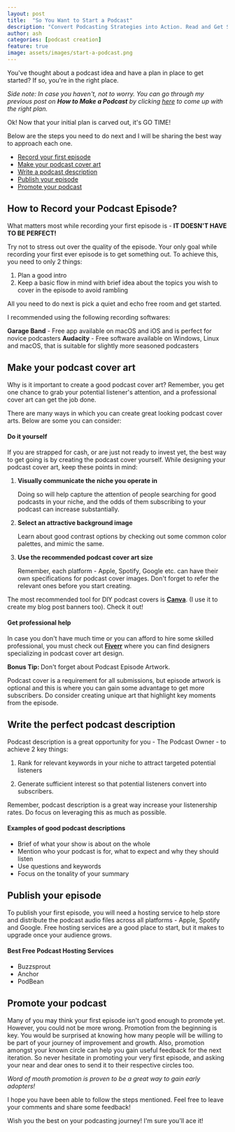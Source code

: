 ```yaml
---
layout: post
title:  "So You Want to Start a Podcast"
description: "Convert Podcasting Strategies into Action. Read and Get Started Now!"
author: ash
categories: [podcast creation]
feature: true
image: assets/images/start-a-podcast.png
---
```


You've thought about a podcast idea and have a plan in place to get started? If so, you're in the right place. 

<i> Side note: In case you haven't, not to worry. You can go through my previous post on <b>How to Make a Podcast</b> by clicking <a href= "{{site.baseurl}}/podcast%20creation/2021/02/01/how-to-make-a-podcast">here</a> to come up with the right plan.</i>

Ok! Now that your initial plan is carved out, it's GO TIME! 

Below are the steps you need to do next and I will be sharing the best way to approach each one. 

<ul>
<a href="#1"><li>Record your first episode</li></a>
<a href="#2"><li>Make your podcast cover art</li></a>
<a href="#3"><li>Write a podcast  description</li></a>
<a href="#4"><li>Publish your episode</li></a>
<a href="#5"><li>Promote your podcast</li></a>
</ul>

<h2><a name="1">How to Record your Podcast Episode?</a></h2>

What matters most while recording your first episode is - <b> IT DOESN'T HAVE TO BE PERFECT! </b> 

Try not to stress out over the quality of the episode. Your only goal while recording your first ever episode is to get something out. To achieve this, you need to only 2 things:

1. Plan a good intro
2. Keep a basic flow in mind with brief idea about the topics you wish to cover in the episode to avoid rambling

All you need to do next is pick a quiet and echo free room and get started.
 
I recommended using the following recording softwares:

<b>Garage Band</b> - Free app available on macOS and iOS and is perfect for novice podcasters
<b>Audacity</b> - Free software available on Windows, Linux and macOS, that is suitable for slightly more seasoned podcasters 

<h2><a name="2">Make your podcast cover art</a></h2>

Why is it important to create a good podcast cover art? Remember, you get one chance to grab your potential listener's attention, and a professional cover art can get the job done. 

There are many ways in which you can create great looking podcast cover arts. Below are some you can consider: 

<h4>Do it yourself</h4>

If you are strapped for cash, or are just not ready to invest yet, the best way to get going is by creating the podcast cover yourself. While designing your podcast cover art, keep these points in mind:

<ol><li><b>Visually communicate the niche you operate in</b> </li>

Doing so will help capture the attention of people searching for good podcasts in your niche, and the odds of them subscribing to your podcast can increase substantially.   

<li><b> Select an attractive background image</b> </li>

Learn about good contrast options by checking out some common color palettes, and mimic the same. 

<li><b>Use the recommended podcast cover art size</b></li>

Remember, each platform - Apple, Spotify, Google etc. can have their own specifications for podcast cover images. Don't forget to refer the relevant ones before you start creating. 
</ol>

The most recommended tool for DIY podcast covers is <a href="https://www.canva.com/"><b>Canva</b></a>. (I use it to create my blog post banners too). Check it out!

<h4>Get professional help</h4>

In case you don't have much time or you can afford to hire some skilled professional, you must check out <a href="https://track.fiverr.com/visit/?bta=173046&brand=fiverrcpa&landingPage=https%3A%2F%2Fwww.fiverr.com%2Fcategories%2Fgraphics-design%2Fpodcast-cover-art%3Fsource%3Dside-menu"><b>Fiverr</b></a> where you can find designers specializing in podcast cover art design. 

<b>Bonus Tip: </b> Don't forget about Podcast Episode Artwork.

Podcast cover is a requirement for all submissions, but episode artwork is optional and this is where you can gain some advantage to get more subscribers. Do consider creating unique art that highlight key moments from the episode. 

<h2><a name="3">Write the perfect podcast description</a></h2>

Podcast description is a great opportunity for you - The Podcast Owner - to achieve 2 key things:

1. Rank for relevant keywords in your niche to attract targeted potential listeners

2. Generate sufficient interest so that potential listeners convert into subscribers.

Remember, podcast description is a great way increase  your listenership rates. Do focus on leveraging this as much as possible. 

<h4> Examples of good podcast descriptions </h4>

<ul><li> Brief of what your show is about on the whole </li>
<li>Mention who your podcast is for, what to expect and why they should listen</li>
<li>Use questions and keywords</li>
<li>Focus on the tonality of your summary</li>
</ul>

<h2><a name="4">Publish your episode</a></h2>

To publish your first episode, you will need a hosting service to help store and distribute the podcast audio files across all platforms - Apple, Spotify and Google. Free hosting services are a good place to start, but it makes to upgrade once your audience grows. 

<h4>Best Free Podcast Hosting Services</h4>

<ul><li>Buzzsprout</li>
<li>Anchor</li>
<li>PodBean</li>
</ul>

<h2><a name="5">Promote your podcast</a></h2>

Many of you may think your first episode isn't good enough to promote yet. However, you could not be more wrong. Promotion from the beginning is key. You would be surprised at knowing how many people will be willing to be part of your journey of improvement and growth. Also, promotion amongst your known circle can help you gain useful feedback for the next iteration. So never hesitate in promoting your very first episode, and asking your near and dear ones to send it to their respective circles too. 

<i>Word of mouth promotion is proven to be a great way to gain early adopters!</i>


I hope you have been able to follow the steps mentioned. Feel free to leave your comments and share some feedback! 

Wish you the best on your podcasting journey! I'm sure you'll ace it!  
